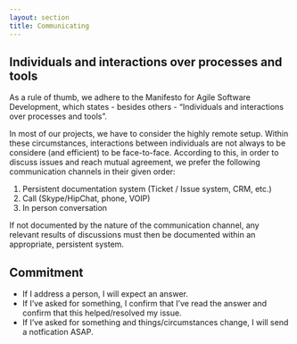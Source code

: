 ```yaml
---
layout: section
title: Communicating
---
```

## Individuals and interactions over processes and tools
As a rule of thumb, we adhere to the Manifesto for Agile Software Development, which states - besides others - “Individuals and interactions over processes and tools”.

In most of our projects, we have to consider the highly remote setup. Within these circumstances, interactions between individuals are not always to be considere (and efficient) to be face-to-face. According to this, in order to discuss issues and reach mutual agreement, we prefer the following communication channels in their given order:

1. Persistent documentation system (Ticket / Issue system, CRM, etc.)
2. Call (Skype/HipChat, phone, VOIP)
3. In person conversation

If not documented by the nature of the communication channel, any relevant results of discussions must then be documented within an appropriate, persistent system.

## Commitment

* If I address a person, I will expect an answer.
* If I’ve asked for something, I confirm that I’ve read the answer and confirm that this helped/resolved my issue.
* If I’ve asked for something and things/circumstances change, I will send a notfication ASAP.
